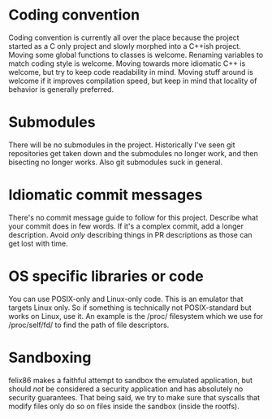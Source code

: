 # Coding convention

Coding convention is currently all over the place because the project started as a C only project and slowly
morphed into a C++ish project. Moving some global functions to classes is welcome. Renaming variables to match coding style is welcome.
Moving towards more idiomatic C++ is welcome, but try to keep code readability in mind. Moving stuff around is welcome if it improves
compilation speed, but keep in mind that locality of behavior is generally preferred.

# Submodules

There will be no submodules in the project. Historically I've seen git repositories get taken down and the submodules no longer work, and then bisecting no longer works. Also git submodules suck in general.

# Idiomatic commit messages

There's no commit message guide to follow for this project. Describe what your commit does in few words. If it's a complex commit, add a longer description. Avoid *only* describing things in PR descriptions as those can get lost with time.

# OS specific libraries or code

You can use POSIX-only and Linux-only code. This is an emulator that targets Linux only. So if something is technically not POSIX-standard but works on Linux, use it. An example is the /proc/ filesystem which we use for /proc/self/fd/ to find the path
of file descriptors.

# Sandboxing

felix86 makes a faithful attempt to sandbox the emulated application, but should *not* be considered a security application and has absolutely no security guarantees.
That being said, we try to make sure that syscalls that modify files only do so on files inside the sandbox (inside the rootfs).